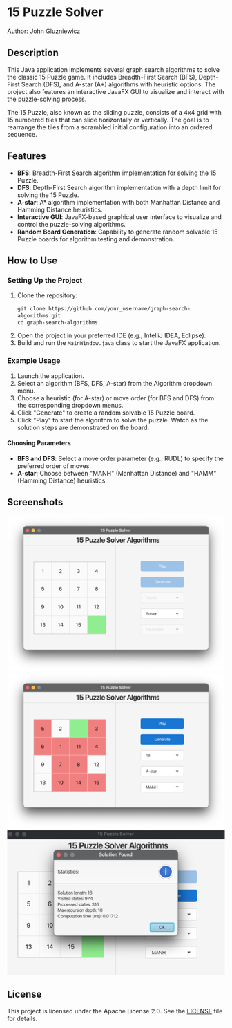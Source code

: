 # 15 Puzzle Solver
Author: John Gluzniewicz

## Description
This Java application implements several graph search algorithms to solve the classic 15 Puzzle game. It includes Breadth-First Search (BFS), Depth-First Search (DFS), and A-star (A*) algorithms with heuristic options. The project also features an interactive JavaFX GUI to visualize and interact with the puzzle-solving process.

The 15 Puzzle, also known as the sliding puzzle, consists of a 4x4 grid with 15 numbered tiles that can slide horizontally or vertically. The goal is to rearrange the tiles from a scrambled initial configuration into an ordered sequence.

## Features
- **BFS**: Breadth-First Search algorithm implementation for solving the 15 Puzzle.
- **DFS**: Depth-First Search algorithm implementation with a depth limit for solving the 15 Puzzle.
- **A-star**: A* algorithm implementation with both Manhattan Distance and Hamming Distance heuristics.
- **Interactive GUI**: JavaFX-based graphical user interface to visualize and control the puzzle-solving algorithms.
- **Random Board Generation**: Capability to generate random solvable 15 Puzzle boards for algorithm testing and demonstration.

## How to Use
### Setting Up the Project
1. Clone the repository:
   ```
   git clone https://github.com/your_username/graph-search-algorithms.git
   cd graph-search-algorithms
   ```
2. Open the project in your preferred IDE (e.g., IntelliJ IDEA, Eclipse).
3. Build and run the `MainWindow.java` class to start the JavaFX application.

### Example Usage
1. Launch the application.
2. Select an algorithm (BFS, DFS, A-star) from the Algorithm dropdown menu.
3. Choose a heuristic (for A-star) or move order (for BFS and DFS) from the corresponding dropdown menus.
4. Click "Generate" to create a random solvable 15 Puzzle board.
5. Click "Play" to start the algorithm to solve the puzzle. Watch as the solution steps are demonstrated on the board.

#### Choosing Parameters
- **BFS and DFS**: Select a move order parameter (e.g., RUDL) to specify the preferred order of moves.
- **A-star**: Choose between "MANH" (Manhattan Distance) and "HAMM" (Hamming Distance) heuristics.

## Screenshots

<img src="screenshots/graph-search-algorithms-screenshot-1.png">
<img src="screenshots/graph-search-algorithms-screenshot-2.png">
<img src="screenshots/graph-search-algorithms-screenshot-3.png">

## License
This project is licensed under the Apache License 2.0. See the [LICENSE](LICENSE.txt) file for details.
